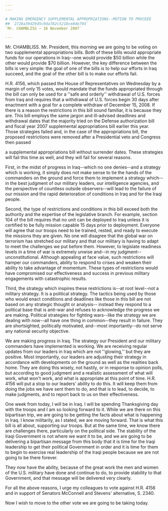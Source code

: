 ```yaml
---
---

# MAKING EMERGENCY SUPPLEMENTAL APPROPRIATIONS--MOTION TO PROCEED
## `2728a39d29d5c9da782c5218ce8de79d`
`Mr. CHAMBLISS — 16 November 2007`

---
```



Mr. CHAMBLISS. Mr. President, this morning we are going to be voting 
on two supplemental appropriations bills. Both of these bills would 
appropriate funds for our operations in Iraq--one would provide $50 
billion while the other would provide $70 billion. However, the key 
difference between the bills is very simple: the goal of one of the 
bills is to help our efforts in Iraq succeed, and the goal of the other 
bill is to make our efforts fail.

H.R. 4156, which passed the House of Representatives on Wednesday by 
a margin of only 15 votes, would mandate that the funds appropriated 
through the bill can only be used for a ''safe and orderly'' withdrawal 
of U.S. forces from Iraq and requires that a withdrawal of U.S. forces 
begin 30 days after enactment with a goal for a complete withdraw of 
December 15, 2008. If there is a reason the restrictions in this bill 
sound familiar, it is because they are. This bill employs the same 
jargon and ill-advised deadlines and withdrawal dates that the majority 
tried on the Defense authorization bill and fiscal year 2007 
supplemental appropriations bill earlier this year. Those strategies 
failed and, in the case of the appropriations bill, the proposed 
restrictions were removed after a Presidential veto and Congress then 
passed


a supplemental appropriations bill without surrender dates. These 
strategies will fail this time as well, and they will fail for several 
reasons.

First, in the midst of progress in Iraq--which no one denies--and a 
strategy which is working, it simply does not make sense to tie the 
hands of the commanders on the ground and force them to implement a 
strategy which--in the best judgment of our military leaders, our 
intelligence agencies, and the perspective of countless outside 
observers--will lead to the failure of our mission and the rapid 
deterioration of conditions in Iraq and for the Iraqi people.

Second, the type of restrictions and conditions in this bill exceed 
both the authority and the expertise of the legislative branch. For 
example, section 104 of the bill requires that no unit can be deployed 
to Iraq unless it is certified to be fully mission capable 15 days 
prior to deployment. Everyone will agree that our troops need to be 
trained, rested, and ready to execute the missions they are given. No 
one will disagree that the global war on terrorism has stretched our 
military and that our military is having to adapt to meet the 
challenges we put before them. However, to legislate readiness levels 
in a time of war is extremely unwise and--in my judgment--
unconstitutional. Although appealing at face value, such restrictions 
will hamper our commanders, ability to respond to crises and weaken 
their ability to take advantage of momentum. These types of 
restrictions would have compromised our effectiveness and success in 
previous military engagements with catastrophic results.

Third, the strategy which inspires these restrictions is--at root 
level--not a military strategy. It is a political strategy. The tactics 
being used by those who would enact conditions and deadlines like those 
in this bill are not based on any strategic thought or analysis--
instead they respond to a political base that is anti-war and refuses 
to acknowledge the progress we are making. Political strategies for 
fighting wars--like the strategy we are dealing with now--all have one 
thing in common--they result in failure. They are shortsighted, 
politically motivated, and--most importantly--do not serve any national 
security objective.

We are making progress in Iraq. The strategy our President and our 
military commanders have implemented is working. We are receiving 
regular updates from our leaders in Iraq which are not ''glowing,'' but 
they are positive. Most importantly, our leaders are adjusting their 
strategy in accordance with developments on the ground as well as the 
realities back home. They are doing this wisely, not hastily, or in 
response to opinion polls, but according to good judgment and a 
realistic assessment of what will work, what won't work, and what is 
appropriate at this point of time. H.R. 4156 will put a stop to our 
leaders' ability to do this. It will keep them from doing the jobs we 
have sent them to do, and that is to lead, to decide, to make 
judgments, and to report back to us on their effectiveness.

One week from today, I will be in Iraq. I will be spending 
Thanksgiving day with the troops and I am so looking forward to it. 
While we are there on this bipartisan trip, we are going to be getting 
the facts about what is happening in Iraq. I know militarily, as I 
stated, we are moving forward. That is what this bill is all about, 
supporting our troops. But at the same time, we know there are 
challenges there, particularly on the political side. The stability of 
the Iraqi Government is not where we want it to be, and we are going to 
be delivering a bipartisan message from this body that it is time for 
the Iraqi leadership to get their political Government in order and it 
is time for them to begin to exercise real leadership of the Iraqi 
people because we are not going to be there forever.

They now have the ability, because of the great work the men and 
women of the U.S. military have done and continue to do, to provide 
stability to that Government, and that message will be delivered very 
clearly.

For all the above reasons, I urge my colleagues to vote against H.R. 
4156 and in support of Senators McConnell and Stevens' alternative, S. 
2340.

Now I wish to move to the other vote we are going to be taking today.